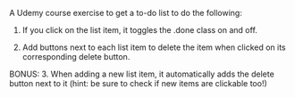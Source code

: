 A Udemy course exercise to get a to-do list to do the following:

1. If you click on the list item, it toggles the .done  class on and off.

2. Add buttons next to each list item to delete the item when clicked on its corresponding delete button.

BONUS:
3. When adding a new list item, it automatically adds the delete button next to it (hint: be sure to check if new items are clickable too!)

